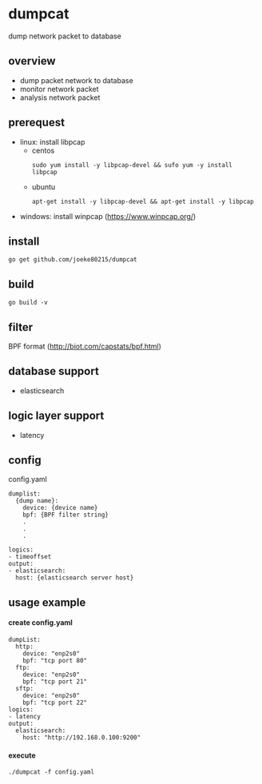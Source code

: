 # dumpcat
dump network packet to database

## overview
* dump packet network to database
* monitor network packet
* analysis network packet


## prerequest
- linux: install libpcap 
  - centos 
    ```
    sudo yum install -y libpcap-devel && sufo yum -y install libpcap
    ```
  - ubuntu 
    ```
    apt-get install -y libpcap-devel && apt-get install -y libpcap
    ```
- windows: install winpcap (https://www.winpcap.org/)

## install
```
go get github.com/joeke80215/dumpcat
```
## build
```
go build -v
```

## filter
BPF format (http://biot.com/capstats/bpf.html)

## database support
- elasticsearch

## logic layer support
- latency

## config
config.yaml
```
dumplist:
  {dump name}:
    device: {device name}
    bpf: {BPF filter string}
    .
    .
    .

logics:
- timeoffset
output:
- elasticsearch:
  host: {elasticsearch server host}
```

## usage example
#### create config.yaml
```
dumpList: 
  http:
    device: "enp2s0"
    bpf: "tcp port 80"
  ftp:
    device: "enp2s0"
    bpf: "tcp port 21"
  sftp:
    device: "enp2s0"
    bpf: "tcp port 22"
logics:
- latency
output:
  elasticsearch:
    host: "http://192.168.0.100:9200"
```
#### execute
```
./dumpcat -f config.yaml
```
